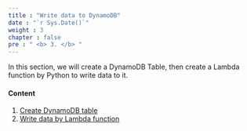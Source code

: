 ```yaml
---
title : "Write data to DynamoDB"
date : "`r Sys.Date()`"
weight : 3
chapter : false
pre : " <b> 3. </b> "
---
```

In this section, we will create a DynamoDB Table, then create a Lambda function by Python to write data to it.

#### Content
 1. [Create DynamoDB table](3-1-create-dynamodb-table/)
 2. [Write data by Lambda function](3-2-write-data-by-lambda/)

